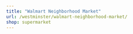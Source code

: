 ```yaml
---
title: "Walmart Neighborhood Market"
url: /westminster/walmart-neighborhood-market/
shop: supermarket
---
```

